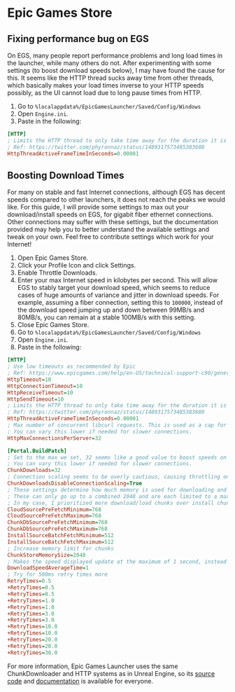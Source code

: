 # Epic Games Store

## Fixing performance bug on EGS

On EGS, many people report performance problems and long load times in the launcher, while many others do not. After experimenting with some settings (to boost download speeds below), I may have found the cause for this. It seems like the HTTP thread sucks away time from other threads, which basically makes your load times inverse to your HTTP speeds possibly, as the UI cannot load due to long pause times from HTTP.

1. Go to `%localappdata%/EpicGamesLauncher/Saved/Config/Windows`
2. Open `Engine.ini`.
3. Paste in the following:

```ini
[HTTP]
; Limits the HTTP thread to only take time away for the duration it is able to do work
; Ref: https://twitter.com/phyronnaz/status/1489317573485383680
HttpThreadActiveFrameTimeInSeconds=0.00001
```

## Boosting Download Times

For many on stable and fast Internet connections, although EGS has decent speeds compared to other launchers, it does not reach the peaks we would like. For this guide, I will provide some settings to max out your download/install speeds on EGS, for gigabit fiber ethernet connections. Other connections may suffer with these settings, but the documentation provided may help you to better understand the available settings and tweak on your own. Feel free to contribute settings which work for your Internet!

1. Open Epic Games Store.
2. Click your Profile Icon and click Settings.
3. Enable Throttle Downloads.
4. Enter your max Internet speed in kilobytes per second. This will allow EGS to stably target your download speed, which seems to reduce cases of huge amounts of variance and jitter in download speeds. For example, assuming a fiber connection, setting this to `100000`, instead of the download speed jumping up and down between 99MB/s and 80MB/s, you can remain at a stable 100MB/s with this setting.
5. Close Epic Games Store.
6. Go to `%localappdata%/EpicGamesLauncher/Saved/Config/Windows`
7. Open `Engine.ini`.
8. Paste in the following:

```ini
[HTTP]
; Use low timeouts as recommended by Epic
; Ref: https://www.epicgames.com/help/en-US/technical-support-c90/general-support-c91/how-to-troubleshoot-connection-issues-a3510
HttpTimeout=10
HttpConnectionTimeout=10
HttpReceiveTimeout=10
HttpSendTimeout=10
; Limits the HTTP thread to only take time away for the duration it is able to do work
; Ref: https://twitter.com/phyronnaz/status/1489317573485383680
HttpThreadActiveFrameTimeInSeconds=0.00001
; Max number of concurrent libcurl requests. This is used as a cap for ChunkDownloads.
; You can vary this lower if needed for slower connections.
HttpMaxConnectionsPerServer=32

[Portal.BuildPatch]
; Set to the max we set, 32 seems like a good value to boost speeds on strong internet connections.
; You can vary this lower if needed for slower connections.
ChunkDownloads=32
; Connection scaling seems to be overly cautious, causing throttling on what you can adjust manually for yourself with the ChunkDownloads options.
ChunkDownloadsDisableConnectionScaling=True
; These settings determine how much memory is used for downloading and installing chunks.
; These can only go up to a combined 2048 and are each limited to a max of 1000.
; In my case, I prioritized more download/load chunks over install chunks.
CloudSourcePreFetchMinimum=768
CloudSourcePreFetchMaximum=768
ChunkDbSourcePreFetchMinimum=768
ChunkDbSourcePreFetchMaximum=768
InstallSourceBatchFetchMinimum=512
InstallSourceBatchFetchMaximum=512
; Increase memory limit for chunks
ChunkStoreMemorySize=2048
; Makes the speed displayed update at the maximum of 1 second, instead of over 10 seconds.
DownloadSpeedAverageTime=1
; Try for 500ms retry times more
RetryTimes=0.5
+RetryTimes=0.5
+RetryTimes=0.5
+RetryTimes=1.0
+RetryTimes=1.0
+RetryTimes=3.0
+RetryTimes=3.0
+RetryTimes=10.0
+RetryTimes=10.0
+RetryTimes=20.0
+RetryTimes=20.0
+RetryTimes=30.0
```

For more information, Epic Games Launcher uses the same ChunkDownloader and HTTP systems as in Unreal Engine, so its [source code](https://github.com/EpicGames/UnrealEngine/tree/ue5-main/Engine/Source/Runtime/Online/BuildPatchServices) and [documentation](https://docs.unrealengine.com/4.27/en-US/SharingAndReleasing/Patching/ChunkDownloader/Quickstart/) is available for everyone.
